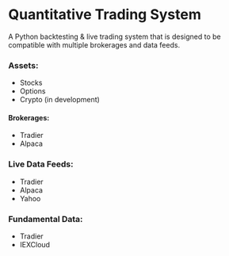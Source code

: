 # Quantitative Trading System
A Python backtesting & live trading system that is designed to be compatible with multiple brokerages and data feeds.


### Assets:
- Stocks
- Options
- Crypto (in development)

#### Brokerages:
- Tradier
- Alpaca

### Live Data Feeds:
- Tradier
- Alpaca
- Yahoo

### Fundamental Data:
- Tradier
- IEXCloud
